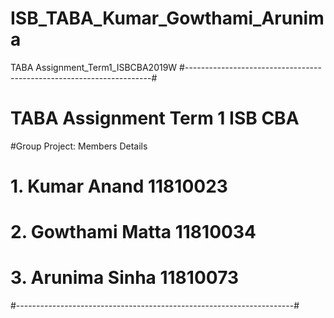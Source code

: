 # ISB_TABA_Kumar_Gowthami_Arunima
TABA Assignment_Term1_ISBCBA2019W
#---------------------------------------------------------------------#
#              TABA Assignment Term 1 ISB CBA                         #

#Group Project: Members Details	
# 1. Kumar Anand	11810023
# 2. Gowthami Matta	11810034
# 3. Arunima Sinha	11810073

#---------------------------------------------------------------------#
